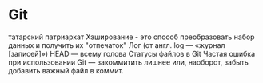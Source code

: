 # Git
татарский патриархат
Хэширование - это способ преобразовать набор данных и получить их "отпечаток"
Лог (от англ. log — «журнал [записей]»)
HEAD — всему голова
Статусы файлов в Git
Частая ошибка при использовании Git — закоммитить лишнее или, наоборот, забыть добавить важный файл в коммит.
